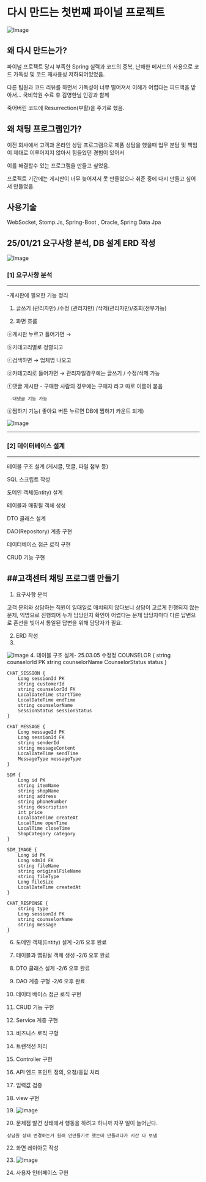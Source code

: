 # 다시 만드는 첫번째 파이널 프로젝트
![Image](https://github.com/user-attachments/assets/37384ed3-d396-4c10-b184-4d30e85b0910)

## 왜 다시 만드는가?

파이널 프로젝트 당시 부족한 Spring 실력과 코드의 중복, 난해한 메서드의 사용으로 코드 가독성 및 코드 재사용성 저하되어있었음.

다른 팀원과 코드 리뷰를 하면서 가독성이 너무 떨어져서 이해가 어렵다는 피드백을 받아서... 국비학원 수료 후 김영한님 인강과 함께

죽어버린 코드에 Resurrection(부활)을 주기로 했음.

## 왜 채팅 프로그램인가? 

이전 회사에서 고객과 온라인 상담 프로그램으로 제품 상담을 했을때 업무 분담 및 책임이 제대로 이루어지지 않아서 힘들었던 경험이 있어서 

이를 해결할수 있는 프로그램을 만들고 싶었음. 

프로젝트 기간에는 게시판이 너무 늦어져서 못 만들었으나 취준 중에 다시 만들고 싶어서 만들었음.

## 사용기술
WebSocket, Stomp.Js, Spring-Boot , Oracle, Spring Data Jpa


## 25/01/21 요구사항 분석, DB 설계 ERD 작성
![Image](https://github.com/user-attachments/assets/fc7452bc-65af-4771-b9ec-79e29261b748)

### [1] 요구사항 분석
----
-게시판에 필요한 기능 정리

1. 글쓰기 (관리자만) /수정 (관리자만) /삭제(관리자만)/조회(전부가능)

2. 화면 흐름

ⓐ게시판 누르고 들어가면 →

ⓑ카테고리별로 정렬되고

ⓒ검색하면  →  업체명 나오고

ⓓ카테고리로 들어가면 →  관리자일경우에는 글쓰기 / 수정/삭제 가능

ⓕ댓글 게시판 - 구매한 사람의 경우에는 구매자 라고 따로 이름이 붙음

     -대댓글 기능 가능

ⓖ찜하기 기능( 좋아요 버튼 누르면 DB에 찜하기 카운트 되게)

![Image](https://github.com/user-attachments/assets/50a00261-8f30-4e15-81e1-2417d1c5436f)
***
### [2] 데이터베이스 설계
----
테이블 구조 설계 (게시글, 댓글, 파일 첨부 등)


SQL 스크립트 작성


도메인 객체(Entity) 설계


테이블과 매핑될 객체 생성


DTO 클래스 설계


DAO(Repository) 계층 구현


데이터베이스 접근 로직 구현


CRUD 기능 구현

##고객센터 채팅 프로그램 만들기
----
1. 요구사항 분석

고객 문의와 상담하는 직원이 일대일로 매치되지 않다보니 상담이 고르게 진행되지 않는 문제, 
익명으로 진행되어 누가 담당인지 확인이 어렵다는 문제 
담당자마다 다른 답변으로 혼선을 빚어서 통일된 답변을 위해 담당자가 필요.


2.  ERD 작성
3.  
![Image](https://github.com/user-attachments/assets/fc7452bc-65af-4771-b9ec-79e29261b748)
4.  테이블 구조 설계- 25.03.05 수정정
COUNSELOR {
        string counselorId PK
        string counselorName
        CounselorStatus status
    }

    CHAT_SESSION {
        Long sessionId PK
        string customerId
        string counselorId FK
        LocalDateTime startTime
        LocalDateTime endTime
        string counselorName
        SessionStatus sessionStatus
    }

    CHAT_MESSAGE {
        Long messageId PK
        Long sessionId FK
        string senderId
        string messageContent
        LocalDateTime sendTime
        MessageType messageType
    }

    SDM {
        Long id PK
        string itemName
        string shopName
        string address
        string phoneNumber
        string description
        int price
        LocalDateTime createAt
        LocalTime openTime
        LocalTime closeTime
        ShopCategory category
    }

    SDM_IMAGE {
        Long id PK
        Long sdmId FK
        string fileName
        string originalFileName
        string fileType
        Long fileSize
        LocalDateTime createdAt
    }

    CHAT_RESPONSE {
        string type
        Long sessionId FK
        string counselorName
        string message
    }
6.  도메인 객체(Entity) 설계
-2/6 오후 완료
7.  테이블과 맵핑될 객체 생성
-2/6 오후 완료
8.  DTO 클래스 설계
-2/6 오후 완료
9.  DAO 계층 구형
-2/6 오후 완료
10.  데이터 베이스 접근 로직 구현

11.  CRUD 기능 구현

12.  Service 계층 구현

13.  비즈니스 로직 구형

14.  트랜잭션 처리

15.  Controller 구현

16.  API 엔드 포인트 정의, 요청/응답 처리

17.  입력값 검증

18.  view 구현

19.  ![Image](https://github.com/user-attachments/assets/7a375294-2c73-4a10-8ba6-770ad13a611f)
20.  문제점 발견 상태에서 행동을 하려고 하니까 자꾸 일이 늘어난다.

    상담원 상태 변경하는거 원래 안만들기로 했는데 만들려다가 시간 다 보냄

22.  화면 레이아웃 작성

23.  ![Image](https://github.com/user-attachments/assets/80217cd0-c020-4a9e-981d-83dc0da5c147)

24.  사용자 인터페이스 구현

